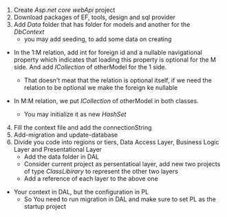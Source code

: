 1. Create *Asp.net core webApi* project 
2. Download packages of EF, tools, design and sql provider
3. Add *Data* folder that has folder for models and another for the *DbContext*
    - you may add seeding, to add some data on creating

- In the 1:M relation, add int for foreign id and a nullable navigational property which indicates that loading this property is optional for the M side. And add *ICollection* of otherModel for the 1 side.
    - That doesn't meat that the relation is optional itself, if we need the relation to be optional we make the foreign ke nullable

- In M:M relation, we put *ICollection* of otherModel in both classes. 
    - You may initialize it as new *HashSet*

4. Fill the context file and add the connectionString
5. Add-migration and update-database
6. Divide you code into regions or tiers, Data Access Layer, Business Logic Layer and Presentational Layer
    - Add the data folder in DAL
    - Consider current project as persentatioal layer, add new two projects of type *ClassLibirary* to represent the other two layers
    - Add a reference of each layer to the above one

- Your context in DAL, but the configuration in PL
    - So You need to run migration in DAL and make sure to set PL as the startup project
